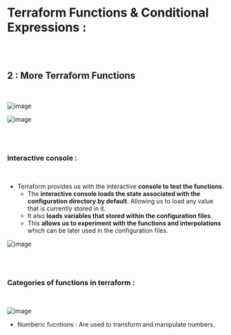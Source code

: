 # Terraform Functions & Conditional Expressions :

</br>
</br>

## 2 : More Terraform Functions
</br>

![image](https://github.com/its-sachink/devops_and_kodekloud_prep/assets/25415707/cee6fe47-edfe-4222-a923-5a88ec5b2881)

![image](https://github.com/its-sachink/devops_and_kodekloud_prep/assets/25415707/efd17f41-5aa9-4fb2-a11c-0d186334b610)

</br>
</br>

### Interactive console :
</br>

- Terraform provides us with the interactive **console to test the functions**.
    - The **interactive console loads the state associated with the configuration directory by default**. Allowing us to load any value that is currently stored in it.
    - It also **loads variables that stored within the configuration files**.
    - This **allows us to experiment with the functions and interpolations** which can be later used in the configuration files.
 
![image](https://github.com/its-sachink/devops_and_kodekloud_prep/assets/25415707/4bd4766d-57fa-4e9a-b703-7ea0b8647f35)

</br>
</br>

### Categories of functions in terraform :
</br>

![image](https://github.com/its-sachink/devops_and_kodekloud_prep/assets/25415707/2b834040-1740-4d32-9f15-75b393bc045a)

- Numberic fucntions : Are used to transform and manipulate numbers.




